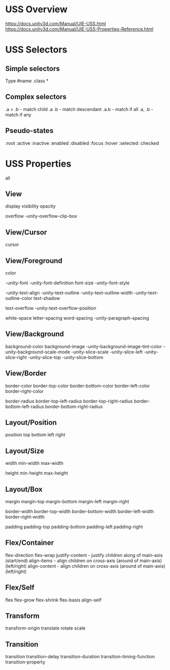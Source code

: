 # USS Overview
https://docs.unity3d.com/Manual/UIE-USS.html
https://docs.unity3d.com/Manual/UIE-USS-Properties-Reference.html

# USS Selectors
## Simple selectors
Type
#name
.class
*

## Complex selectors
.a > .b - match child
.a .b - match descendant
.a.b - match if all
.a, .b - match if any

## Pseudo-states
:root
:active
:inactive
:enabled
:disabled
:focus
:hover
:selected
:checked

# USS Properties
all

## View
display
visibility
opacity

overflow
-unity-overflow-clip-box

## View/Cursor
cursor

## View/Foreground
color

-unity-font
-unity-font-definition
font-size
-unity-font-style

-unity-text-align
-unity-text-outline
-unity-text-outline-width
-unity-text-outline-color
text-shadow

text-overflow
-unity-text-overflow-position

white-space
letter-spacing
word-spacing
-unity-paragraph-spacing

## View/Background
background-color
background-image
-unity-background-image-tint-color
-unity-background-scale-mode
-unity-slice-scale
-unity-slice-left
-unity-slice-right
-unity-slice-top
-unity-slice-bottom

## View/Border
border-color
border-top-color
border-bottom-color
border-left-color
border-right-color

border-radius
border-top-left-radius
border-top-right-radius
border-bottom-left-radius
border-bottom-right-radius

## Layout/Position
position
top
bottom
left
right

## Layout/Size
width
min-width
max-width

height
min-height
max-height

## Layout/Box
margin
margin-top
margin-bottom
margin-left
margin-right

border-width
border-top-width
border-bottom-width
border-left-width
border-right-width

padding
padding-top
padding-bottom
padding-left
padding-right

## Flex/Container
flex-direction
flex-wrap
justify-content - justify children along of main-axis (start/end)
align-items - align children on cross-axis (around of main-axis) (left/right)
align-content - align children on cross-axis (around of main-axis) (left/right)

## Flex/Self
flex
flex-grow
flex-shrink
flex-basis
align-self

## Transform
transform-origin
translate
rotate
scale

## Transition
transition
transition-delay
transition-duration
transition-timing-function
transition-property
